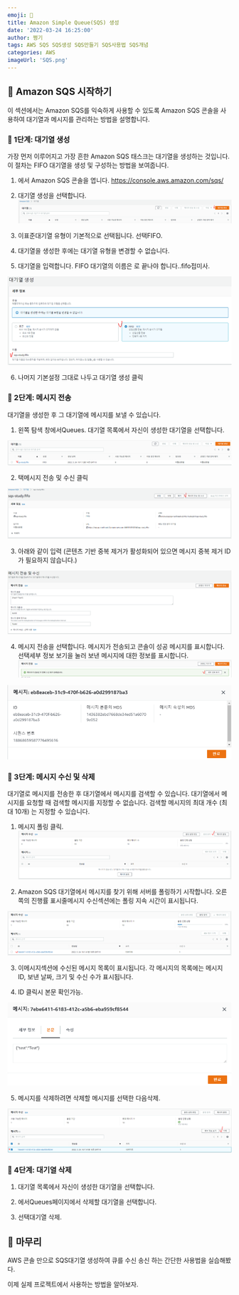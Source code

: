 ```yaml
---
emoji: 🚀
title: Amazon Simple Queue(SQS) 생성
date: '2022-03-24 16:25:00'
author: 쩡기
tags: AWS SQS SQS생성 SQS만들기 SQS사용법 SQS개념
categories: AWS
imageUrl: 'SQS.png'
---
```


## 🎈 Amazon SQS 시작하기

이 섹션에서는 Amazon SQS를 익숙하게 사용할 수 있도록 Amazon SQS 콘솔을 사용하여 대기열과 메시지를 관리하는 방법을 설명합니다.

### 🍕 1단계: 대기열 생성
가장 먼저 이루어지고 가장 흔한 Amazon SQS 태스크는 대기열을 생성하는 것입니다. 이 절차는 FIFO 대기열을 생성 및 구성하는 방법을 보여줍니다.

1. 에서 Amazon SQS 콘솔을 엽니다. https://console.aws.amazon.com/sqs/

2. 대기열 생성을 선택합니다.
![sqs1.PNG](sqs1.PNG)

3. 이표준대기열 유형이 기본적으로 선택됩니다. 선택FIFO.

4. 대기열을 생성한 후에는 대기열 유형을 변경할 수 없습니다.

5. 대기열을 입력합니다. FIFO 대기열의 이름은 로 끝나야 합니다..fifo접미사.

![sqs2.PNG](sqs2.PNG)

6. 나머지 기본설정 그대로 나두고 대기열 생성 클릭

### 🍔 2단계: 메시지 전송
대기열을 생성한 후 그 대기열에 메시지를 보낼 수 있습니다. 

1. 왼쪽 탐색 창에서Queues. 대기열 목록에서 자신이 생성한 대기열을 선택합니다.

![sqs3.PNG](sqs3.PNG)

2. 택메시지 전송 및 수신 클릭

![sqs4.PNG](sqs4.PNG)

3. 아래와 같이 입력 (콘텐츠 기반 중복 제거가 활성화되어 있으면 메시지 중복 제거 ID가 필요하지 않습니다.)

![sqs5.PNG](sqs5.PNG)

4. 메시지 전송을 선택합니다.
메시지가 전송되고 콘솔이 성공 메시지를 표시합니다. 선택세부 정보 보기을 눌러 보낸 메시지에 대한 정보를 표시합니다.
![sqs6.PNG](sqs6.PNG)

![sqs7.PNG](sqs7.PNG)

### 🥟 3단계: 메시지 수신 및 삭제
대기열로 메시지를 전송한 후 대기열에서 메시지를 검색할 수 있습니다. 대기열에서 메시지를 요청할 때 검색할 메시지를 지정할 수 없습니다. 검색할 메시지의 최대 개수 (최대 10개) 는 지정할 수 있습니다.

1. 메시지 폴링 클릭.
![sqs8.PNG](sqs8.PNG)


2. Amazon SQS 대기열에서 메시지를 찾기 위해 서버를 폴링하기 시작합니다. 오른쪽의 진행률 표시줄메시지 수신섹션에는 폴링 지속 시간이 표시됩니다.

![sqs9.PNG](sqs9.PNG)

3. 이메시지섹션에 수신된 메시지 목록이 표시됩니다. 각 메시지의 목록에는 메시지 ID, 보낸 날짜, 크기 및 수신 수가 표시됩니다.

4. ID 클릭시 본문 확인가능.

![sqs10.PNG](sqs10.PNG)

5. 메시지를 삭제하려면 삭제할 메시지를 선택한 다음삭제.

![sqs11.PNG](sqs11.PNG)


### 🍘 4단계: 대기열 삭제

1. 대기열 목록에서 자신이 생성한 대기열을 선택합니다.

2. 에서Queues페이지에서 삭제할 대기열을 선택합니다.

3. 선택대기열 삭제.

## 🌭 마무리
AWS 콘솔 만으로 SQS대기열 생성하여 큐를 수신 송신 하는 간단한 사용법을 실습해봤다.

이제 실제 프로젝트에서 사용하는 방법을 알아보자.

<br> 
<br>

```toc

```
